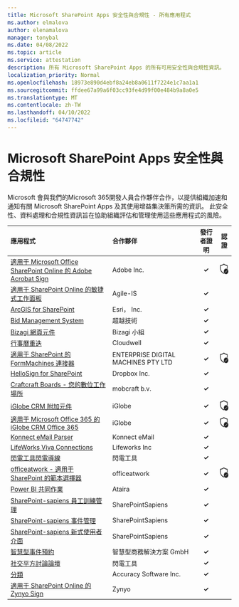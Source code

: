 ```yaml
---
title: Microsoft SharePoint Apps 安全性與合規性 - 所有應用程式
ms.author: elmalova
author: elenamalova
manager: tonybal
ms.date: 04/08/2022
ms.topic: article
ms.service: attestation
description: 所有 Microsoft SharePoint Apps 的所有可用安全性與合規性資訊。
localization_priority: Normal
ms.openlocfilehash: 18973e890d4ebf8a24eb8a0611f7224e1c7aa1a1
ms.sourcegitcommit: ffdee67a99a6f03cc93fe4d99f00e484b9a8a0e5
ms.translationtype: MT
ms.contentlocale: zh-TW
ms.lasthandoff: 04/10/2022
ms.locfileid: "64747742"
---
```

# <a name="microsoft-sharepoint-apps-security-and-compliance"></a>Microsoft SharePoint Apps 安全性與合規性

Microsoft 會與我們的Microsoft 365開發人員合作夥伴合作，以提供組織加速和通知有關 Microsoft SharePoint Apps 及其使用增益集決策所需的資訊。 此安全性、資料處理和合規性資訊旨在協助組織評估和管理使用這些應用程式的風險。

| **應用程式** | **合作夥伴** | **發行者證明** | **認證** |
|:--------|:------------|:----------------------:|:-------------:|
| [適用于 Microsoft Office SharePoint Online 的 Adobe Acrobat Sign](./adobe-inc-acrobat-sign-for-microsoft-sharepoint-online.md) | Adobe Inc. | **✓** | <img alt="Certified application badge" src="../media/certified-badge.png" height="25" width="25" /> |
| [適用于 SharePoint Online 的敏捷式工作面板](./agile-is-task-board-for-sharepoint-online.md) | Agile-IS | **✓** |  |
| [ArcGIS for SharePoint](./esri-inc-arcgis-for-sharepoint.md) | Esri， Inc. | **✓** |  |
| [Bid Management System](./beyond-technologies-bid-management-system.md) | 超越技術 | **✓** |  |
| [Bizagi 網頁元件](./bizagi-team-webparts.md) | Bizagi 小組 | **✓** |  |
| [行事曆重迭](./cloudwell-calendar-overlay.md) | Cloudwell | **✓** |  |
| [適用于 SharePoint 的 FormMachines 連接器](./enterprise-digital-machines-pty-ltd-formmachines-connector-for-sharepoint.md) | ENTERPRISE DIGITAL MACHINES PTY LTD | **✓** | <img alt="Certified application badge" src="../media/certified-badge.png" height="25" width="25" /> |
| [HelloSign for SharePoint](./dropbox-inc-hellosign-for-sharepoint.md) | Dropbox Inc. | **✓** |  |
| [Craftcraft Boards - 您的數位工作場所](./ichicraft-bv-boards-your-digital-workplace.md) | mobcraft b.v. | **✓** |  |
| [iGlobe CRM 附加元件](./iglobe-crm-add-ons.md) | iGlobe | **✓** | <img alt="Certified application badge" src="../media/certified-badge.png" height="25" width="25" /> |
| [適用于 Microsoft Office 365 的 iGlobe CRM Office 365](./iglobe-crm-office-365-for-microsoft.md) | iGlobe | **✓** | <img alt="Certified application badge" src="../media/certified-badge.png" height="25" width="25" /> |
| [Konnect eMail Parser](./konnect-email-parser.md) | Konnect eMail | **✓** |  |
| [LifeWorks Viva Connections](./lifeworks-inc-viva-connections.md) | Lifeworks Inc | **✓** |  |
| [閃電工具閃電導線](./lightning-tools-conductor.md) | 閃電工具 | **✓** |  |
| [officeatwork - 適用于 SharePoint 的範本選擇器](./officeatwork-officeatworktemplate-chooser-for-sharepoint.md) | officeatwork | **✓** | <img alt="Certified application badge" src="../media/certified-badge.png" height="25" width="25" /> |
| [Power BI 共同作業](./ataira-power-bi-collaboration.md) | Ataira | **✓** |  |
| [SharePoint-sapiens 員工訓練管理](./sharepointsapiens-employee-training-management.md) | SharePointSapiens | **✓** |  |
| [SharePoint-sapiens 事件管理](./sharepointsapiens-event-management.md) | SharePointSapiens | **✓** |  |
| [SharePoint-sapiens 新式使用者介面](./sharepointsapiens-modern-user-interface.md) | SharePointSapiens | **✓** |  |
| [智慧型事件預約](./smarter-business-solutions-gmbh-event-booking.md) | 智慧型商務解決方案 GmbH | **✓** |  |
| [社交平方討論論壇](./lightning-tools-social-squared-discussion-forums.md) | 閃電工具 | **✓** |  |
| [分類](./accuracy-software-inc-taxonomy.md) | Accuracy Software Inc. | **✓** |  |
| [適用于 SharePoint Online 的 Zynyo Sign](./zynyo-sign-for-sharepoint-online.md) | Zynyo | **✓** |  |
